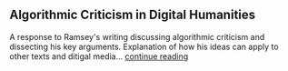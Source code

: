 ## Algorithmic Criticism in Digital Humanities 

A response to Ramsey's writing discussing algorithmic criticism and dissecting his key arguments. Explanation of how his ideas can apply to other texts and ditigal media... [continue reading](blog.md)






